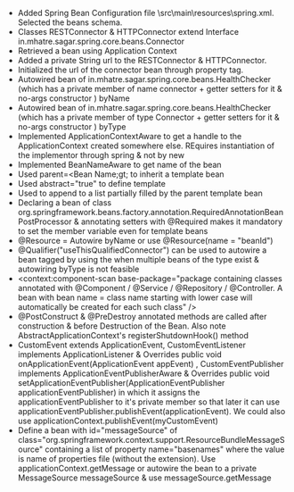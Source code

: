 * Added Spring Bean Configuration file \src\main\resources\spring.xml. Selected the beans schema.
* Classes RESTConnector & HTTPConnector extend Interface in.mhatre.sagar.spring.core.beans.Connector
* Retrieved a bean using Application Context
* Added a private String url to the RESTConnector & HTTPConnector.
* Initialized the url of the connector bean through property tag.
* Autowired bean of in.mhatre.sagar.spring.core.beans.HealthChecker (which has a private member of name connector + getter setters for it & no-args constructor ) byName
* Autowired bean of in.mhatre.sagar.spring.core.beans.HealthChecker (which has a private member of type Connector + getter setters for it & no-args constructor ) byType
* Implemented ApplicationContextAware to get a handle to the ApplicationContext created somewhere else. REquires instantiation of the implementor through spring & not by new
* Implemented BeanNameAware to get name of the bean
* Used parent=&lt;Bean Name;gt; to inherit a template bean
* Used abstract="true" to define template
* Used <list merge="true"> to append to a list partially filled by the parent template bean
* Declaring a bean of class org.springframework.beans.factory.annotation.RequiredAnnotationBeanPostProcessor & annotating setters with @Required makes it mandatory to set the member variable even for template beans
* @Resource = Autowire byName or use @Resource(name = "beanId")
* @Qualifier("useThisQualifiedConnector") can be used to autowire a bean tagged by using the <qualifier value="useThisQualifiedConnector" /> when multiple beans of the type exist & autowiring byType is not feasible
* &lt;context:component-scan base-package="package containing classes annotated with @Component / @Service / @Repository  / @Controller. A bean with bean name = class name starting with lower case  will automatically be created for each such class" /&gt;
* @PostConstruct & @PreDestroy annotated methods are called after construction & before Destruction of the Bean. Also note AbstractApplicationContext's registerShutdownHook() method
* CustomEvent extends ApplicationEvent,   CustomEventListener implements ApplicationListener<ApplicationEvent> & Overrides	public void onApplicationEvent(ApplicationEvent appEvent) , CustomEventPublisher implements ApplicationEventPublisherAware & Overrides 	public void setApplicationEventPublisher(ApplicationEventPublisher applicationEventPublisher) in which it assigns the  applicationEventPublisher to it's private member so that later it can use applicationEventPublisher.publishEvent(applicationEvent). We could also use applicationContext.publishEvent(myCustomEvent)
* Define a bean with id="messageSource" of class="org.springframework.context.support.ResourceBundleMessageSource" containing a list of property name="basenames" where the value is name of properties file (without the extension). Use applicationContext.getMessage or autowire the bean to a private MessageSource messageSource & use  messageSource.getMessage
    